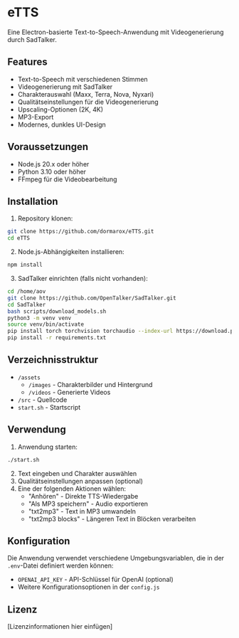 # eTTS

Eine Electron-basierte Text-to-Speech-Anwendung mit Videogenerierung durch SadTalker.

## Features

- Text-to-Speech mit verschiedenen Stimmen
- Videogenerierung mit SadTalker
- Charakterauswahl (Maxx, Terra, Nova, Nyxari)
- Qualitätseinstellungen für die Videogenerierung
- Upscaling-Optionen (2K, 4K)
- MP3-Export
- Modernes, dunkles UI-Design

## Voraussetzungen

- Node.js 20.x oder höher
- Python 3.10 oder höher
- FFmpeg für die Videobearbeitung

## Installation

1. Repository klonen:
```bash
git clone https://github.com/dormarox/eTTS.git
cd eTTS
```

2. Node.js-Abhängigkeiten installieren:
```bash
npm install
```

3. SadTalker einrichten (falls nicht vorhanden):
```bash
cd /home/aov
git clone https://github.com/OpenTalker/SadTalker.git
cd SadTalker
bash scripts/download_models.sh
python3 -m venv venv
source venv/bin/activate
pip install torch torchvision torchaudio --index-url https://download.pytorch.org/whl/cpu
pip install -r requirements.txt
```

## Verzeichnisstruktur

- `/assets`
  - `/images` - Charakterbilder und Hintergrund
  - `/videos` - Generierte Videos
- `/src` - Quellcode
- `start.sh` - Startscript

## Verwendung

1. Anwendung starten:
```bash
./start.sh
```

2. Text eingeben und Charakter auswählen
3. Qualitätseinstellungen anpassen (optional)
4. Eine der folgenden Aktionen wählen:
   - "Anhören" - Direkte TTS-Wiedergabe
   - "Als MP3 speichern" - Audio exportieren
   - "txt2mp3" - Text in MP3 umwandeln
   - "txt2mp3 blocks" - Längeren Text in Blöcken verarbeiten

## Konfiguration

Die Anwendung verwendet verschiedene Umgebungsvariablen, die in der `.env`-Datei definiert werden können:
- `OPENAI_API_KEY` - API-Schlüssel für OpenAI (optional)
- Weitere Konfigurationsoptionen in der `config.js`

## Lizenz

[Lizenzinformationen hier einfügen]
